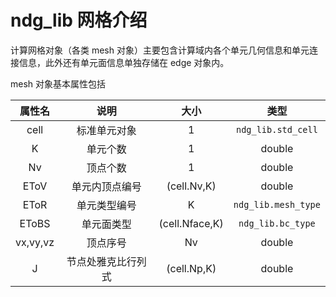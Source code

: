 # ndg_lib 网格介绍

计算网格对象（各类 mesh 对象）主要包含计算域内各个单元几何信息和单元连接信息，此外还有单元面信息单独存储在 edge 对象内。

mesh 对象基本属性包括

| 属性名 | 说明 | 大小 | 类型 |
| :---: | :---: | :---: | :---: |
| cell  | 标准单元对象 | 1 | `ndg_lib.std_cell` |
| K | 单元个数 | 1 | double |
| Nv | 顶点个数 | 1 | double |
| EToV | 单元内顶点编号 | (cell.Nv,K) | double |
| EToR | 单元类型编号 | K | `ndg_lib.mesh_type` |
| EToBS | 单元面类型 | (cell.Nface,K) | `ndg_lib.bc_type` |
| vx,vy,vz | 顶点序号 | Nv | double |
| J | 节点处雅克比行列式 | (cell.Np,K) | double |
